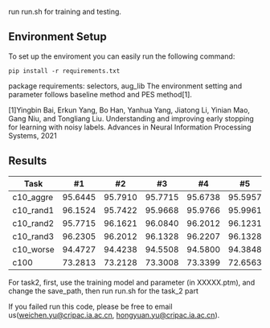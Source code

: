 run run.sh for training and testing.

## Environment Setup

To set up the enviroment you can easily run the following command:
```
pip install -r requirements.txt
```

package requirements: selectors, aug_lib
The environment setting and parameter follows baseline method and PES method[1].

[1]Yingbin Bai, Erkun Yang, Bo Han, Yanhua Yang, Jiatong Li, Yinian Mao, Gang Niu, and Tongliang
Liu. Understanding and improving early stopping for learning with noisy labels. Advances in Neural Information Processing Systems, 2021

## Results

| Task      | #1      | #2      | #3      | #4      | #5      | Mean±std       |
|-----------|---------|---------|---------|---------|---------|----------------|
| c10_aggre | 95.6445 | 95.7910 | 95.7715 | 95.6738 | 95.5957 | **95.70±0.07** |
| c10_rand1 | 96.1524 | 95.7422 | 95.9668 | 95.9766 | 95.9961 | **95.97±0.13** |
| c10_rand2 | 95.7715 | 96.1621 | 96.0840 | 96.2012 | 96.1231 | **96.07±0.15** |
| c10_rand3 | 96.2305 | 96.2012 | 96.1328 | 96.2207 | 96.1328 | **96.18±0.04** |
| c10_worse | 94.4727 | 94.4238 | 94.5508 | 94.5800 | 94.3848 | **94.48±0.07** |
| c100      | 73.2813 | 73.2128 | 73.3008 | 73.3399 | 72.6563 | **73.16±0.25** |

For task2, first, use the training model and parameter (in XXXXX.ptm), and change the save_path, then run run.sh for the task_2 part

If you failed run this code, please be free to email us(weichen.yu@cripac.ia.ac.cn, hongyuan.yu@cripac.ia.ac.cn).

